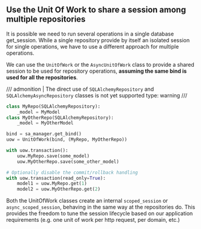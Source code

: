 ## Use the Unit Of Work to share a session among multiple repositories

It is possible we need to run several operations in a single database get_session. While a single
repository provide by itself an isolated session for single operations, we have to use a different
approach for multiple operations.

We can use the `UnitOfWork` or the `AsyncUnitOfWork` class to provide a shared session to
be used for repository operations, **assuming the same bind is used for all the repositories**.

/// admonition | The direct use of `SQLAlchemyRepository` and `SQLAlchemyAsyncRepository` classes is not yet supported
    type: warning
///

```python
class MyRepo(SQLAlchemyRepository):
    _model = MyModel
class MyOtherRepo(SQLAlchemyRepository):
    _model = MyOtherModel

bind = sa_manager.get_bind()
uow = UnitOfWork(bind, (MyRepo, MyOtherRepo))

with uow.transaction():
    uow.MyRepo.save(some_model)
    uow.MyOtherRepo.save(some_other_model)

# Optionally disable the commit/rollback handling
with uow.transaction(read_only=True):
    model1 = uow.MyRepo.get(1)
    model2 = uow.MyOtherRepo.get(2)
```

Both the UnitOfWork classes create an internal `scoped_session` or `async_scoped_session`, behaving
in the same way at the repositories do. This provides the freedom to tune the session lifecycle based
on our application requirements (e.g. one unit of work per http request, per domain, etc.)
